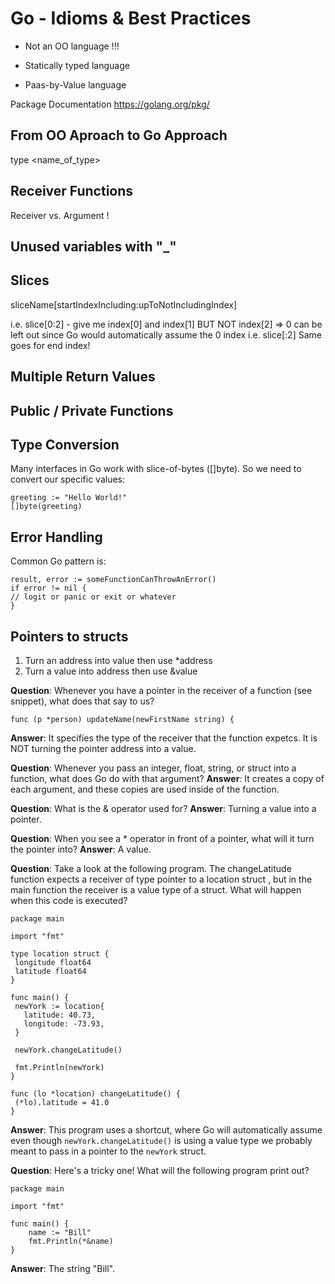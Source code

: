 # Go - Idioms & Best Practices

* Not an OO language !!!

* Statically typed language

* Paas-by-Value language

Package Documentation https://golang.org/pkg/

## From OO Aproach to Go Approach

type <name_of_type> <datatype>

## Receiver Functions

Receiver vs. Argument !

## Unused variables with "_"

## Slices

sliceName[startIndexIncluding:upToNotIncludingIndex]

i.e. slice[0:2] - give me index[0] and index[1] BUT NOT index[2]
=> 0 can be left out since Go would automatically assume the 0 index
i.e. slice[:2]
Same goes for end index!

## Multiple Return Values

## Public / Private Functions

## Type Conversion
Many interfaces in Go work with slice-of-bytes ([]byte). So we need to convert
our specific values:

```
greeting := "Hello World!"
[]byte(greeting)
```

## Error Handling

Common Go pattern is:

```
result, error := someFunctionCanThrowAnError()
if error != nil {
// logit or panic or exit or whatever
}
```

## Pointers to structs

1. Turn an address into value then use *address
2. Turn a value into address then use &value

**Question**: Whenever you have a pointer in the receiver of a function (see snippet), what does that say to us?
```
func (p *person) updateName(newFirstName string) {
```
**Answer**: It specifies the type of the receiver that the function expetcs. It is NOT turning the pointer address into a value.


**Question**: Whenever you pass an integer, float, string, or struct into a function, what does Go do with that argument?
**Answer**: It creates a copy of each argument, and these copies are used inside of the function.

**Question**: What is the &  operator used for?
**Answer**: Turning a value into a pointer.

**Question**: When you see a * operator in front of a pointer, what will it turn the pointer into?
**Answer**: A value.

**Question**: Take a look at the following program.  The changeLatitude function expects a receiver of type pointer to a location struct , but in the main function the receiver is a value type of a struct.  What will happen when this code is executed?

```
package main
 
import "fmt"
 
type location struct {
 longitude float64
 latitude float64
}
 
func main() {
 newYork := location{
   latitude: 40.73,
   longitude: -73.93,
 }
 
 newYork.changeLatitude()
 
 fmt.Println(newYork)
}
 
func (lo *location) changeLatitude() {
 (*lo).latitude = 41.0
}

```
**Answer**: This program uses a shortcut, where Go will automatically assume even though ``` newYork.changeLatitude() ``` is using a value type we probably meant to pass in a pointer to the ```newYork``` struct.


**Question**: Here's a tricky one!  What will the following program print out?

```
package main
 
import "fmt"
 
func main() {
    name := "Bill"
    fmt.Println(*&name)
}

```
**Answer**: The string "Bill".